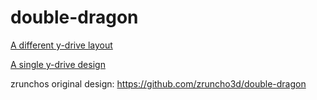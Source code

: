 # double-dragon 

[A different y-drive layout](../different-y-drive/readme.md)

[A single y-drive design](../single-y/readme.md)

zrunchos original design: https://github.com/zruncho3d/double-dragon
